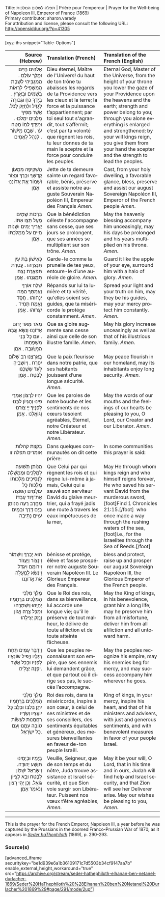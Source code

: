 <html>
<head></head>
<body>
Title: תפלה לשלום המלכות | Prière pour l'empereur | Prayer for the Well-being of Napoleon Ⅲ, Emperor of France (1869)<br />
Primary contributor: aharon.varady<br />
For attribution and license, please consult the following URL: <a href="http://opensiddur.org/?p=41305">http://opensiddur.org/?p=41305</a>
<p />
<hr />

[xyz-ihs snippet="Table-Options"]<table style="margin-left: auto; margin-right: auto;" class="draggable">
<thead><tr><th id="x" style="text-align: right;">Source (Hebrew)</th><th style="text-align: left;">Translation (French)</th><th style="text-align: left;">Translation of the French (English)</th></tr></thead>
<tbody>
<tr><td style="vertical-align:top;">
<div class="liturgy" lang="he" style="text-align: right;">
אֶלֹהִים חַיִּים וּמֶלֶךְ עוֹלָם . 
הַמַּגְבִּיהִי לָשָׁבֶת 
הַמַּשְׁפִּילִי לִרְאוֹת 
בַּשָּׁמַיִם וּבָאָרֶץ . 
בְּיָדְךָ כֹּחַ וּגְבוּרָה 
לְגַדֵּל וּלְחַזֵּק לַכֹּל. 
אֲשֶׁר מִפִּיךָ מְלָכִים יִמְלֹכוּ . 
וּמִיָּדְךָ לָמוֹ מַטֵּה עֹז . 
שֵׁבֶט מִישׁוֹר לְנַהֵל לְאֻמִּים . 
</div></td>

<td style="vertical-align:top;">
<div class="french" lang="fr" style="text-align: left;">
Dieu éternel, Maître de l'Univers! 
du haut de ton trône 
tu abaisses les regards de ta Providence 
vers les cieux et la terre; 
la force et la puissance t’appartiennent; 
par toi seul tout s'agrandit, tout s’affermit; 
c’est par ta volonté que règnent les rois, 
tu leur donnes de ta main le sceptre 
et la force pour conduire les peuples. 
</div></td>

<td style="vertical-align:top;">
<div class="english" lang="en" style="text-align: left;">
Eternal God, Master of the Universe, 
from the height of your throne 
you lower the gaze of your Providence 
upon the heavens and the earth; 
strength and power belong to you; 
through you alone everything is enlarged and strengthened; 
by your will kings reign, 
you give them from your hand the scepter 
and the strength to lead the peoples. 
</div></td></tr>


<tr><td style="vertical-align:top;">
<div class="liturgy" lang="he" style="text-align: right;">
הַשְׁקִיפָה מִמְעוֹן קָדְשְׁךָ וּבָרֵךְ 
וּנְצוֹר וּשְׁמוֹר אֶת אֲדוֹנֵנוּ 
&nbsp;
אָמֵן׃
</div></td>

<td style="vertical-align:top;">
<div class="french" lang="fr" style="text-align: left;">
Jette de ta demeure sainte un regard favorable, 
bénis, préserve et assiste notre auguste Souverain 
Napoléon Ⅲ, Empereur des Français
<em>Amen</em>. 
</div></td>

<td style="vertical-align:top;">
<div class="english" lang="en" style="text-align: left;">
Cast, from your holy dwelling, a favorable glance, 
bless, preserve and assist our august Sovereign  
Napoléon Ⅲ, Emperor of the French people
<em>Amen</em>. 
</div></td></tr>


<tr><td style="vertical-align:top;">
<div class="liturgy" lang="he" style="text-align: right;">
בִּרְכוֹת שָׁמַיִם מֵעָל תְּצַו אִתּוֹ. 
יַאֲרִיךְ יַמִים 
וּשְׁנוֹת חַיִּים עַל מַמְלַכְתּוֹ . 
אָמֵן׃
</div></td>

<td style="vertical-align:top;">
<div class="french" lang="fr" style="text-align: left;">
Que la bénédiction céleste l'accompagne sans cesse, 
que ses jours se prolongent, 
que ses années se multiplient sur son trône. 
<em>Amen</em>. 
</div></td>

<td style="vertical-align:top;">
<div class="english" lang="en" style="text-align: left;">
May the heavenly blessing accompany him unceasingly, 
may his days be prolonged 
and his years multiplied on his throne. 
<em>Amen</em>. 
</div></td></tr>


<tr><td style="vertical-align:top;">
<div class="liturgy" lang="he" style="text-align: right;">
כְּאִישׁוֹן בַּת עַיִן תִּנְצְרֵהו . 
עֲטֶרֶת תִּפְאֶרֶת נֶצַח תְּמַגְּנֵהוּ . 
אָמֵן׃
</div></td>

<td style="vertical-align:top;">
<div class="french" lang="fr" style="text-align: left;">
Garde-le comme la prunelle de tes yeux, 
entoure-le d’une auréole de gloire. 
<em>Amen</em>. 
</div></td>

<td style="vertical-align:top;">
<div class="english" lang="en" style="text-align: left;">
Guard it like the apple of your eye, 
surround him with a halo of glory. 
<em>Amen</em>. 
</div></td></tr>


<tr><td style="vertical-align:top;">
<div class="liturgy" lang="he" style="text-align: right;">
שְׁלַח אוֹרְךָ וַאֲמִתְּךָ 
הֵמָּה יַנְחוּהוּ . 
חֶסֶד וֶאֱמֶת תָּמִיד . יִצְּרוּהוּ . 
אָמֵן׃
</div></td>

<td style="vertical-align:top;">
<div class="french" lang="fr" style="text-align: left;">
Répands sur lui ta lumière et ta vérité, 
qu'elles soient ses guides, 
que ta miséricorde le protége constamment. 
<em>Amen</em>. 
</div></td>

<td style="vertical-align:top;">
<div class="english" lang="en" style="text-align: left;">
Spread your light and your truth on him, 
may they be his guides, 
may your mercy protect him constantly. 
<em>Amen</em>. 
</div></td></tr>


<tr><td style="vertical-align:top;">
<div class="liturgy" lang="he" style="text-align: right;">
מְאֹד מְאֹד יָרוּם אֲדוֹנֵנוּ וְנִשָּׂא וְגָבַהּ . 
עִם כׇּל בְּנֵי מִשְׁפַּחְתּוֹ הַנִּשְֺגָּבָה . 
אָמֵן׃ 
</div></td>

<td style="vertical-align:top;">
<div class="french" lang="fr" style="text-align: left;">
Que sa gloire augmente sans cesse 
ainsi que celle de son illustre famille. 
<em>Amen</em>. 
</div></td>

<td style="vertical-align:top;">
<div class="english" lang="en" style="text-align: left;">
May his glory increase unceasingly 
as well as that of his illustrious family. 
<em>Amen</em>.  
</div></td></tr>


<tr><td style="vertical-align:top;">
<div class="liturgy" lang="he" style="text-align: right;">
בְּאַרְצֵנוּ רַב שָׁלוֹם יִפְרַח . 
וְיוֹשְבֶיהָ לָעַד שִשְׁכְּנוּ לָבֶטַח . 
אָמֵן׃
</div></td>

<td style="vertical-align:top;">
<div class="french" lang="fr" style="text-align: left;">
Que la paix fleurisse dans notre patrie, 
que ses habitants jouissent d’une longue sécurité. 
<em>Amen</em>. 
</div></td>

<td style="vertical-align:top;">
<div class="english" lang="en" style="text-align: left;">
May peace flourish in our homeland, 
may its inhabitants enjoy long security. 
<em>Amen</em>. 
</div></td></tr>


<tr><td style="vertical-align:top;">
<div class="liturgy" lang="he" style="text-align: right;">
יִהְיוּ לְרָצוֹן אִמְרֵי פִינוּ 
וְהֶגְיוֹן לִבֵּנוּ 
לְפָנֶיךָ יְיָ 
צוּרֵנוּ וְגוֹאֲלֵנוּ . 
אָמֵן׃
</div></td>

<td style="vertical-align:top;">
<div class="french" lang="fr" style="text-align: left;">
Que les paroles de notre bouche 
et les sentiments de nos cœurs 
tesoient agréables, Éternel, 
notre Créateur et notre Libérateur. 
<em>Amen</em>. 
</div></td>

<td style="vertical-align:top;">
<div class="english" lang="en" style="text-align: left;">
May the words of our mouths 
and the feelings of our hearts 
be pleasing to you, O Lord, 
our Creator and our Liberator. 
<em>Amen</em>.  
</div></td></tr>


<tr><td style="vertical-align:top;">
<div class="liturgy" lang="he" style="text-align: right;">
<span class="instruction">בקצת קהלות אומרים תפלה זו</span>
</div></td>

<td style="vertical-align:top;">
<div class="french" lang="fr" style="text-align: left;">
<span class="instruction">Dans quelques communautés on dit cette prière:</span> 
</div></td>

<td style="vertical-align:top;">
<div class="english" lang="en" style="text-align: left;">
<span class="instruction">In some communities this prayer is said:</span>
</div></td></tr>


<tr><td style="vertical-align:top;">
<div class="liturgy" lang="he" style="text-align: right;">
הַנּוֹתֵן תְּשׁוּעָה לַמְּלָכִים וּמֶמְשָׁלָה לֲנְּסִיכִים
מַלְכוּתוֹ מַלְכוּת כׇּל עוֹלָמִים
הַפּוֹצֶה אֶת־דָּוִד עַבְדּוֹ מֵחֶֽרֶב רָעָה
הַנּוֹתֵן בַּיָּם דָּֽרֶךְ וּבְמַֽיִם עַזִּים נְתִיבָה
</div></td>

<td style="vertical-align:top;">
<div class="french" lang="fr" style="text-align: left;">
Que Celui par qui règnent les rois 
et qui règne lui-même à jamais, 
Celui qui a sauvé son serviteur David du glaive meurtrier, 
qui a frayé jadis une route à travers les eaux impétueuses de la mer,
</div></td>

<td style="vertical-align:top;">
<div class="english" lang="en" style="text-align: left;">
May He through whom kings reign 
and who himself reigns forever, 
He who saved his servant David from the murderous sword,[foot]Find 1 Chronicles 21:15.[/foot]&nbsp; 
who once made a way through the rushing waters of the sea,[foot]i.e., for the Israelites through the Sea of Reeds.[/foot]&nbsp; 
</div></td></tr>


<tr><td style="vertical-align:top;">
<div class="liturgy" lang="he" style="text-align: right;">
הוּא יְבָרֵךְ וְיִשְׁמוֹר וְיִנְצוֹר וְיַעֲזוֹר
וִירוֹמֵם וִיגַדֵּל וִינַשֵּׂא לְמַֽעְלָה 
אֶת אֲדוֹנֵנוּ
</div></td>

<td style="vertical-align:top;">
<div class="french" lang="fr" style="text-align: left;">
bénisse et protége, 
élève et fasse prospérer 
notre auguste Souverain 
Napoléon Ⅲ. 
Le Glorieux Empereur des Français. 
</div></td>

<td style="vertical-align:top;">
<div class="english" lang="en" style="text-align: left;">
bless and protect, 
raise up and prosper 
our august Sovereign 
Napoléon Ⅲ,
the Glorious Emperor of the French people.
</div></td></tr>


<tr><td style="vertical-align:top;">
<div class="liturgy" lang="he" style="text-align: right;">
מֶֽלֶךְ מַלְכֵי הַמְּלָכִים
בְּרַחֲמָיו יְחַיֵּֽהוּ 
וְיִשְׁמְרֵֽהוּ וּמִכׇּל צָרָה 
וְיָגוֹן וָנֶֽזֶק יַצִּילֵֽהוּ
</div></td>

<td style="vertical-align:top;">
<div class="french" lang="fr" style="text-align: left;">
Que le Roi des rois, 
dans sa bienveillance, lui accorde une longue vie; 
qu'il le préserve de tout malheur, 
le délivre de toute afiliction et de toute atteinte fâcheuse. 
</div></td>

<td style="vertical-align:top;">
<div class="english" lang="en" style="text-align: left;">
May the King of kings, 
in his benevolence, grant him a long life; 
may he preserve him from all misfortune, 
deliver him from all afiliction and all untoward harm. 
</div></td></tr>


<tr><td style="vertical-align:top;">
<div class="liturgy" lang="he" style="text-align: right;">
וַיְדַבֵּר עַמִּים תַּחַת רַגְלָיו
וְיַפִּיל שׂוֹנְאָיו לְפָנָיו
וּבְכָל אֲשֶׁר יִפְנֶה יַצְלִיחַ.
</div></td>

<td style="vertical-align:top;">
<div class="french" lang="fr" style="text-align: left;">
Que les peuples reconnaissent son empire, 
que ses ennemis lui demandent grâce, 
et que partout où il dirige ses pas, le succès l’accompagne. 
</div></td>

<td style="vertical-align:top;">
<div class="english" lang="en" style="text-align: left;">
May the peoples recognize his empire, 
may his enemies beg for mercy, 
and may success accompany him wherever he goes. 
</div></td></tr>


<tr><td style="vertical-align:top;">
<div class="liturgy" lang="he" style="text-align: right;">
מֶלֶךְ מַלְכֵי הַמְּלָכִים
בְּרַחֲמָיו יִתֵּן בְּלִבּוֹ
וּבְלֵב כׇּל יוֹעֲצָיו וְשָׂרָיו
רַחֲמָנוּת לַעֲשׂוֹת טוֹבָה עִמָּנוּ
וְעִם כׇּל יִשְׂרָאֵל.
</div></td>

<td style="vertical-align:top;">
<div class="french" lang="fr" style="text-align: left;">
Roi des rois, 
dans ta miséricorde, inspire à son cœur, 
à celui de ses ministres et de ses conseillers, 
des sentiments équitables et généreux, 
des mesures bienveillantes en faveur de-ton peuple Israël. 
</div></td>

<td style="vertical-align:top;">
<div class="english" lang="en" style="text-align: left;">
King of kings, 
in your mercy, inspire his heart, 
and that of his ministers and advisers, 
with just and generous sentiments, 
and with benevolent measures in favor of your people Israel. 
</div></td></tr>


<tr><td style="vertical-align:top;">
<div class="liturgy" lang="he" style="text-align: right;">
&nbsp;
בְּיָמָיו וּבְיָמֵינוּ 
תִּוָּשַׁע יְהוּדָה.
וְיִשְׂרָאֵל יִשְׁכּוֹן לָבֶטַח
וּבָא לְצִיּוֹן גּוֹאֵל.
וְכֵן יְהִי רָצוֹן
וְנֺאמַר אָמֵן׃
</div></td>

<td style="vertical-align:top;">
<div class="french" lang="fr" style="text-align: left;">
Veuille, Seigneur, 
que de son temps et du nôtre, 
Juda trouve assistance 
et Israël sécurité, 
et que Sion voie surgir son Libérateur. 
Puissent nos vœux t’être agréables, 
<em>Amen</em>. 
</div></td>

<td style="vertical-align:top;">
<div class="english" lang="en" style="text-align: left;">
May it be your will, O Lord, 
that in his time and in ours, 
Judah will find help 
and Israel security, 
and that Zion will see her Deliverer arise. 
May our wishes be pleasing to you, 
<em>Amen</em>. 
</div></td></tr>
</tbody></table>

<hr />

This is the prayer for the French Emperor, Napoleon III, a year before he was captured by the Prussians in the doomed Franco-Prussian War of 1870, as it appears in <em><a href="/?p=41316">Seder haThephiloth</a></em> (1869), p. 290-293.

<h3>Source(s)</h3>

[advanced_iframe securitykey="be1d939e6a1b36109171c7d5503b34cf9147aa7b" enable_external_height_workaround="true" src="https://archive.org/stream/seder-hathephiloth-elhanan-ben-netanel-durlacher-1869/Seder%20HaThephiloth%20%28Elhanan%20ben%20Netanel%20Durlacher%201869%29#page/291/mode/2up"]

&nbsp;
</body>
</html>